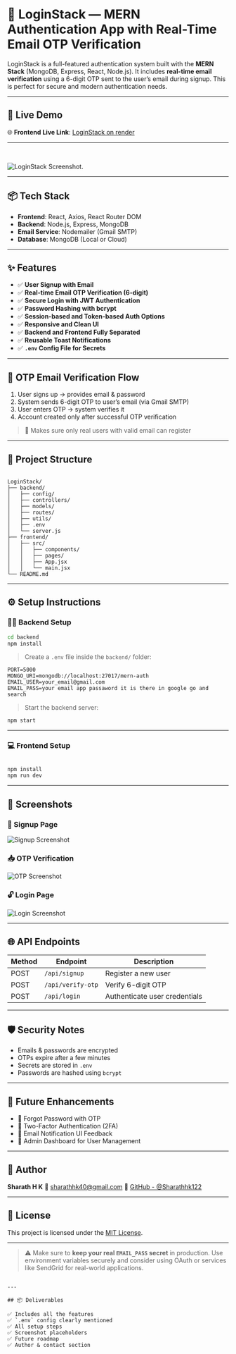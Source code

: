 
# 🔐 LoginStack — MERN Authentication App with Real-Time Email OTP Verification

LoginStack is a full-featured authentication system built with the **MERN Stack** (MongoDB, Express, React, Node.js). It includes **real-time email verification** using a 6-digit OTP sent to the user’s email during signup. This is perfect for secure and modern authentication needs.

---

## 🚀 Live Demo

🌐 **Frontend Live Link**: [LoginStack on render](https://loginstack-2.onrender.com)

---

<br/>

![LoginStack Screenshot](https://github.com/Sharathhk122/LoginStack/blob/main/Screenshot%20(997).png).

---



## 📦 Tech Stack

- **Frontend**: React, Axios, React Router DOM
- **Backend**: Node.js, Express, MongoDB
- **Email Service**: Nodemailer (Gmail SMTP)
- **Database**: MongoDB (Local or Cloud)

---

## ✨ Features

- ✅ **User Signup with Email**
- ✅ **Real-time Email OTP Verification (6-digit)**
- ✅ **Secure Login with JWT Authentication**
- ✅ **Password Hashing with bcrypt**
- ✅ **Session-based and Token-based Auth Options**
- ✅ **Responsive and Clean UI**
- ✅ **Backend and Frontend Fully Separated**
- ✅ **Reusable Toast Notifications**
- ✅ **`.env` Config File for Secrets**

---

## 🧪 OTP Email Verification Flow

1. User signs up → provides email & password
2. System sends 6-digit OTP to user’s email (via Gmail SMTP)
3. User enters OTP → system verifies it
4. Account created only after successful OTP verification

> 🔐 Makes sure only real users with valid email can register

---

## 📁 Project Structure

```

LoginStack/
├── backend/
│   ├── config/
│   ├── controllers/
│   ├── models/
│   ├── routes/
│   ├── utils/
│   ├── .env
│   └── server.js
├── frontend/
│   ├── src/
│   │   ├── components/
│   │   ├── pages/
│   │   ├── App.jsx
│   │   └── main.jsx
└── README.md

````

---

## ⚙️ Setup Instructions

### 🧑‍🍳 Backend Setup

```bash
cd backend
npm install
````

> Create a `.env` file inside the `backend/` folder:

```env
PORT=5000
MONGO_URI=mongodb://localhost:27017/mern-auth
EMAIL_USER=your_email@gmail.com
EMAIL_PASS=your email app passaword it is there in google go and search
```

> Start the backend server:

```bash
npm start
```

---

### 💻 Frontend Setup

```bash

npm install
npm run dev
```

---

## 📸 Screenshots

### 🔐 Signup Page

![Signup Screenshot](https://github.com/Sharathhk122/LoginStack/blob/main/Screenshot%20(997).png)

### 📥 OTP Verification

![OTP Screenshot](https://github.com/Sharathhk122/LoginStack/blob/main/Screenshot%20(998).png)

### 🔓 Login Page

![Login Screenshot](https://github.com/Sharathhk122/LoginStack/blob/main/Screenshot%20(999).png)

---

## 🌐 API Endpoints

| Method | Endpoint          | Description                   |
| ------ | ----------------- | ----------------------------- |
| POST   | `/api/signup`     | Register a new user           |
| POST   | `/api/verify-otp` | Verify 6-digit OTP            |
| POST   | `/api/login`      | Authenticate user credentials |

---

## 🛡️ Security Notes

* Emails & passwords are encrypted
* OTPs expire after a few minutes
* Secrets are stored in `.env`
* Passwords are hashed using `bcrypt`

---

## 📌 Future Enhancements

* 🔁 Forgot Password with OTP
* 📲 Two-Factor Authentication (2FA)
* 🔔 Email Notification UI Feedback
* 🔐 Admin Dashboard for User Management

---

## 🙌 Author

**Sharath H K**
📧 [sharathhk40@gmail.com](mailto:sharathhk40@gmail.com)
🔗 [GitHub - @Sharathhk122](https://github.com/Sharathhk122)

---

## 📝 License

This project is licensed under the [MIT License](LICENSE).

---

> ⚠️ Make sure to **keep your real `EMAIL_PASS` secret** in production. Use environment variables securely and consider using OAuth or services like SendGrid for real-world applications.

```

---

## 📦 Deliverables

✅ Includes all the features  
✅ `.env` config clearly mentioned  
✅ All setup steps  
✅ Screenshot placeholders  
✅ Future roadmap  
✅ Author & contact section


```
